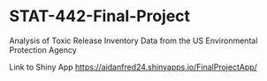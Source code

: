 # STAT-442-Final-Project
Analysis of Toxic Release Inventory Data from the US Environmental Protection Agency

Link to Shiny App
https://aidanfred24.shinyapps.io/FinalProjectApp/
